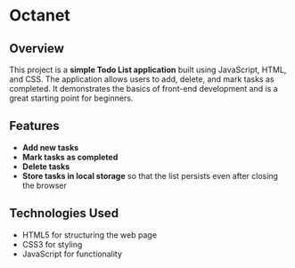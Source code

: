 # Octanet

## Overview

This project is a **simple Todo List application** built using JavaScript, HTML, and CSS. The application allows users to add, delete, and mark tasks as completed. It demonstrates the basics of front-end development and is a great starting point for beginners.

## Features

- **Add new tasks**
- **Mark tasks as completed**
- **Delete tasks**
- **Store tasks in local storage** so that the list persists even after closing the browser

## Technologies Used

- HTML5 for structuring the web page
- CSS3 for styling
- JavaScript for functionality

